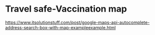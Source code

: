 # Travel safe-Vaccination map
https://www.itsolutionstuff.com/post/google-maps-api-autocomplete-address-search-box-with-map-exampleexample.html

